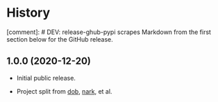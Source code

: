 # History

[comment]: # DEV: release-ghub-pypi scrapes Markdown from the first section below for the GitHub release.

## 1.0.0 (2020-12-20)

- Initial public release.

- Project split from [dob](https://github.com/tallybark/dob), [nark](https://github.com/tallybark/nark), et al.

